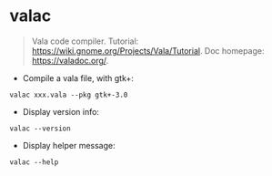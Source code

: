 # valac

> Vala code compiler.
> Tutorial: <https://wiki.gnome.org/Projects/Vala/Tutorial>.
> Doc homepage: <https://valadoc.org/>.

- Compile a vala file, with gtk+:

`valac xxx.vala --pkg gtk+-3.0`

- Display version info:

`valac --version`

-  Display helper message:

`valac --help`
